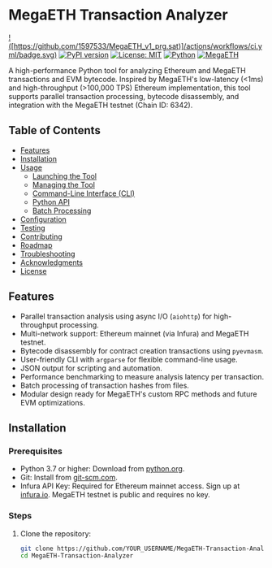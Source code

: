 # MegaETH Transaction Analyzer

[!([https://github.com/1597533/MegaETH_v1_prg.sat)]/actions/workflows/ci.yml/badge.svg)](https://github.com/YOUR_USERNAME/MegaETH-Transaction-Analyzer/actions)
[![PyPI version](https://badge.fury.io/py/megaeth-transaction-analyzer.svg)](https://badge.fury.io/py/megaeth-transaction-analyzer)
[![License: MIT](https://img.shields.io/badge/License-MIT-yellow.svg)](https://opensource.org/licenses/MIT)
[![Python](https://img.shields.io/badge/Python-3.7%2B-blue)](https://www.python.org/downloads/)
[![MegaETH](https://img.shields.io/badge/Inspired%20by-MegaETH-orange)](https://github.com/megaeth-labs)

A high-performance Python tool for analyzing Ethereum and MegaETH transactions and EVM bytecode. Inspired by MegaETH's low-latency (<1ms) and high-throughput (>100,000 TPS) Ethereum implementation, this tool supports parallel transaction processing, bytecode disassembly, and integration with the MegaETH testnet (Chain ID: 6342).

## Table of Contents
- [Features](#features)
- [Installation](#installation)
- [Usage](#usage)
  - [Launching the Tool](#launching-the-tool)
  - [Managing the Tool](#managing-the-tool)
  - [Command-Line Interface (CLI)](#command-line-interface-cli)
  - [Python API](#python-api)
  - [Batch Processing](#batch-processing)
- [Configuration](#configuration)
- [Testing](#testing)
- [Contributing](#contributing)
- [Roadmap](#roadmap)
- [Troubleshooting](#troubleshooting)
- [Acknowledgments](#acknowledgments)
- [License](#license)

## Features
- Parallel transaction analysis using async I/O (`aiohttp`) for high-throughput processing.
- Multi-network support: Ethereum mainnet (via Infura) and MegaETH testnet.
- Bytecode disassembly for contract creation transactions using `pyevmasm`.
- User-friendly CLI with `argparse` for flexible command-line usage.
- JSON output for scripting and automation.
- Performance benchmarking to measure analysis latency per transaction.
- Batch processing of transaction hashes from files.
- Modular design ready for MegaETH's custom RPC methods and future EVM optimizations.

## Installation
### Prerequisites
- Python 3.7 or higher: Download from [python.org](https://www.python.org/downloads/).
- Git: Install from [git-scm.com](https://git-scm.com/downloads).
- Infura API Key: Required for Ethereum mainnet access. Sign up at [infura.io](https://infura.io/). MegaETH testnet is public and requires no key.

### Steps
1. Clone the repository:
   ```bash
   git clone https://github.com/YOUR_USERNAME/MegaETH-Transaction-Analyzer.git
   cd MegaETH-Transaction-Analyzer
